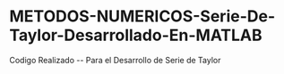 # METODOS-NUMERICOS-Serie-De-Taylor-Desarrollado-En-MATLAB
Codigo Realizado -- Para el Desarrollo de Serie de Taylor
